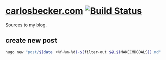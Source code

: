 # [carlosbecker.com](https://carlosbecker.com) [![Build Status](https://travis-ci.org/caarlos0/carlosbecker.com.svg?branch=master)](https://travis-ci.org/caarlos0/carlosbecker.com)

Sources to my blog.


## create new post

```sh
hugo new "post/$(date +%Y-%m-%d)-$(filter-out $@,$(MAKECMDGOALS)).md"
```
